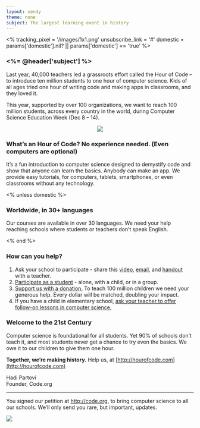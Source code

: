 ```yaml
---
layout: sendy
theme: none
subject: The largest learning event in history
---
```


<%
  tracking_pixel = '/images/1x1.png'
  unsubscribe_link = '#'
  domestic = params['domestic'].nil? || params['domestic'] == 'true'
%>

### <%= @header['subject'] %>

Last year, 40,000 teachers led a grassroots effort called the Hour of Code – to introduce ten million students to one hour of computer science. Kids of all ages tried one hour of writing code and making apps in classrooms, and they loved it.

This year, supported by over 100 organizations, we want to reach 100 million students, across every country in the world, during Computer Science Education Week (Dec 8 – 14).

<center><a href="http://hourofcode.com/"><img src="http://code.org/images/fit-250/calling-teachers.png"/></a></center>

### What’s an Hour of Code? No experience needed. (Even computers are optional)
It’s a fun introduction to computer science designed to demystify code and show that anyone can learn the basics. Anybody can make an app. We provide easy tutorials, for computers, tablets, smartphones, or even classrooms without any technology.

<% unless domestic %>

### Worldwide, in 30+ languages
Our courses are available in over 30 languages. We need your help reaching schools where students or teachers don’t speak English.

<% end %>

### How can you help?
1. Ask your school to participate - share this [video](http://hourofcode.com), [email](http://hourofcode.com/resources#sample-emails), and [handout](http://hourofcode.com/us/resources#handouts) with a teacher. 
2. [Participate as a student](http://code.org/learn) - alone, with a child, or in a group.
3. [Support us with a donation.](http://code.org/donate) To teach 100 million children we need your generous help. Every dollar will be matched, doubling your impact.
4. If you have a child in elementary school, [ask your teacher to offer follow-on lessons in computer science.](http://code.org/k5)

### Welcome to the 21st Century
Computer science is foundational for all students. Yet 90% of schools don’t teach it, and most students never get a chance to try even the basics. We owe it to our children to give them one hour. 

**Together, we’re making history.** Help us, at [http://hourofcode.com](http://hourofcode.com)

Hadi Partovi<br/>
Founder, Code.org

<hr>

You signed our petition at http://code.org, to bring computer science to all our schools. We’ll only send you rare, but important, updates.

![](<%= tracking_pixel %>)